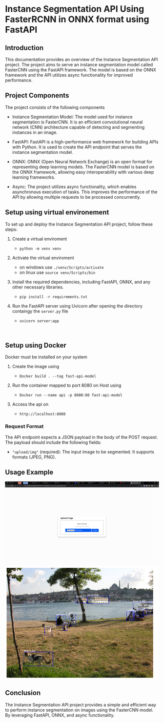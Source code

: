 # Instance Segmentation API Using FasterRCNN in ONNX format using FastAPI

## Introduction

This documentation provides an overview of the Instance Segmentation API project. The project aims to serve an instance segmentation model called FasterCNN using the FastAPI framework. The model is based on the ONNX framework and the API utilizes async functionality for improved performance.

## Project Components

The project consists of the following components

- Instance Segmentation Model: The model used for instance segmentation is FasterCNN. It is an efficient convolutional neural network       (CNN) architecture capable of detecting and segmenting instances in an image.

- FastAPI: FastAPI is a high-performance web framework for building APIs with Python. It is used to create the API endpoint that serves the instance segmentation model.

- ONNX: ONNX (Open Neural Network Exchange) is an open format for representing deep learning models. The FasterCNN model is based on the ONNX framework, allowing easy interoperability with various deep learning frameworks.

- Async: The project utilizes async functionality, which enables asynchronous execution of tasks. This improves the performance of the API by allowing multiple requests to be processed concurrently.




## Setup using virtual environement

To set up and deploy the Instance Segmentation API project, follow these steps:

1. Create a virtual enviroment 
    * `python -m venv venv`

2. Activate the virtual enviroment 
    * on windows use `./venv/Scripts/activate`
    * on linux use `source venv/Scripts/bin`

3. Install the required dependencies, including FastAPI, ONNX, and any other necessary libraries.
    * `pip install -r requirements.txt`

4. Run the FastAPI server using Uvicorn after opening the directory containgy the `server.py` file 
    * `uvicorn server:app`

<br>

## Setup using Docker


Docker must be installed on your system

1. Create the image using
    * `Docker build . --tag fast-api-model`

2. Run the container mapped to port 8080 on Host using 
    *  `Docker run --name api -p 8080:80 fast-api-model`

2. Access the api on
    * `http://localhost:8080`



### Request Format

The API endpoint expects a JSON payload in the body of the POST request. The payload should include the following fields:

- `"upload/img"` (required): The input image to be segmented. It supports formats (JPEG, PNG).


## Usage Example 
![image](dependencies/app-test.png)
![image](dependencies/sample.jpg)


## Conclusion

The Instance Segmentation API project provides a simple and efficient way to perform instance segmentation on images using the FasterCNN model. By leveraging FastAPI, ONNX, and async functionality.
